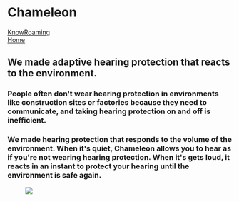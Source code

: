 # Chameleon

<div class="folio-nav prev knowroaming">
	<a href="?p=knowroaming">KnowRoaming</a>
</div>
<div class="folio-nav next home">
	<a href="../">Home</a>
</div>


## We made adaptive hearing protection that reacts to the environment.

### People often don't wear hearing protection in environments like construction sites or factories because they need to communicate, and taking hearing protection on and off is inefficient.

### We made hearing protection that responds to the volume of the environment. When it's quiet, Chameleon allows you to hear as if you're not wearing hearing protection. When it's gets loud, it reacts in an instant to protect your hearing until the environment is safe again.

<figure class='folio_image' id='hero'>
	<a target='_blank'>
		<img src='../includes/portfolio_images/chameleon/chameleon-hero.jpg'>
	</a>
<figcaption></figcaption>
</figure>